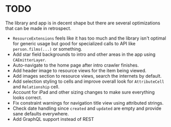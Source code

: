 # TODO

The library and app is in decent shape but there are several optimizations that can be made in retrospect.

- `ResourceExtensions` feels like it has too much and the library isn't optimal for generic usage but good for specialized calls to API like `person.films(...)` or something.
- Add star field backgrounds to intro and other areas in the app using `CAEmitterLayer`.
- Auto-navigate to the home page after intro crawler finishes.
- Add header image to resource views for the item being viewed.
- Add images section to resource views, search the internets by default.
- Add selection styling to cells and improve overall look for `AttributeCell` and `Relationship` cell.
- Account for iPad and other sizing changes to make sure everything looks correct.
- Fix constraint warnings for navigation title view using attributed strings.
- Check date handling since `created` and `updated` are empty and provide sane defaults everywhere.
- Add GraphQL support instead of REST
